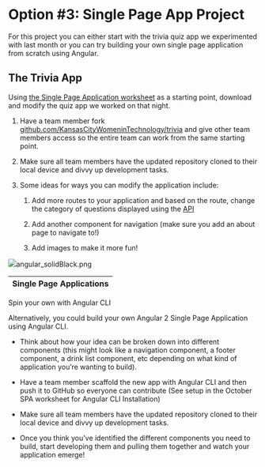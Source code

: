 # Option #3: Single Page App Project

For this project you can either start with the trivia quiz app we experimented with last month or you can try building your own single page application from scratch using Angular.

## The Trivia App

Using [the Single Page Application worksheet](http://bit.ly/CnCOctWork) as a starting point, download and modify the quiz app we worked on that night.

1. Have a team member fork [github.com/KansasCityWomeninTechnology/trivia](https://github.com/KansasCityWomeninTechnology/trivia) and give other team members access so the entire team can work from the same starting point.

2. Make sure all team members have the updated repository cloned to their local device and divvy up development tasks.

3. Some ideas for ways you can modify the application include:

    1. Add more routes to your application and based on the route, change the category of questions displayed using the [API](https://cocktail-trivia-api.herokuapp.com/)

    2. Add another component for navigation (make sure you add an about page to navigate to!)

    3. Add images to make it more fun!

![](export/assets/image19png.png)angular_solidBlack.png

| **Single Page Applications** |
| --- |

Spin your own with Angular CLI

Alternatively, you could build your own Angular 2 Single Page Application using Angular CLI.

*   Think about how your idea can be broken down into different components (this might look like a navigation component, a footer component, a drink list component, etc depending on what kind of application you’re wanting to build).

*   Have a team member scaffold the new app with Angular CLI and then push it to GitHub so everyone can contribute (See setup in the October SPA worksheet for Angular CLI Installation)

*   Make sure all team members have the updated repository cloned to their local device and divvy up development tasks.

*   Once you think you’ve identified the different components you need to build, start developing them and pulling them together and watch your application emerge!

